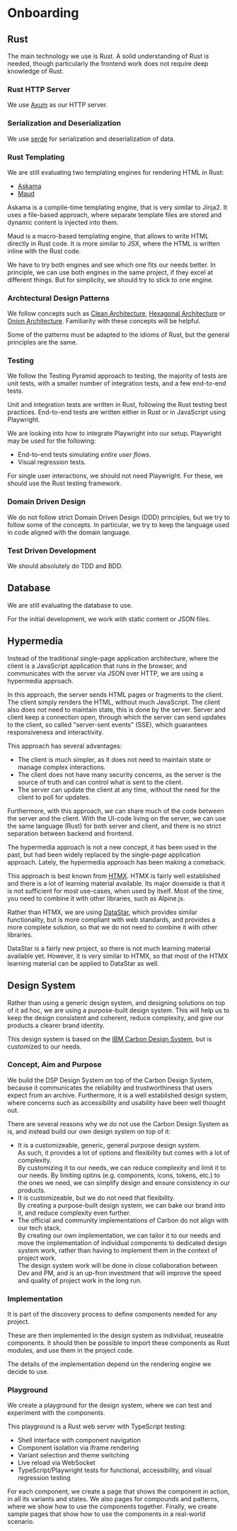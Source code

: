 # Onboarding

## Rust

The main technology we use is Rust.
A solid understanding of Rust is needed, 
though particularly the frontend work does not require deep knowledge of Rust.

### Rust HTTP Server

We use [Axum](https://docs.rs/axum/latest/axum/) as our HTTP server.

### Serialization and Deserialization

We use [serde](https://serde.rs/) for serialization and deserialization of data.

### Rust Templating

We are still evaluating two templating engines for rendering HTML in Rust:

- [Askama](https://askama.readthedocs.io/en/stable/)
- [Maud](https://maud.lambda.xyz/)

Askama is a compile-time templating engine, that is very similar to Jinja2.
It uses a file-based approach, where separate template files are stored and dynamic content is injected into them.

Maud is a macro-based templating engine, that allows to write HTML directly in Rust code.
It is more similar to JSX, where the HTML is written inline with the Rust code.

We have to try both engines and see which one fits our needs better.
In principle, we can use both engines in the same project,
if they excel at different things.
But for simplicity, we should try to stick to one engine.

### Archtectural Design Patterns

We follow concepts such as [Clean Architecture](https://en.wikipedia.org/wiki/Clean_architecture),
[Hexagonal Architecture](https://en.wikipedia.org/wiki/Hexagonal_architecture_(software))
or [Onion Architecture](https://en.wikipedia.org/wiki/Onion_architecture).
Familiarity with these concepts will be helpful.

Some of the patterns must be adapted to the idioms of Rust,
but the general principles are the same.

### Testing

We follow the Testing Pyramid approach to testing, 
the majority of tests are unit tests, with a smaller number of integration tests, and a few end-to-end tests.

Unit and integration tests are written in Rust, following the Rust testing best practices.
End-to-end tests are written either in Rust or in JavaScript using Playwright.

We are looking into how to integrate Playwright into our setup.
Playwright may be used for the following:

- End-to-end tests simulating *entire user flows*.
- Visual regression tests.

For single user interactions, we should not need Playwright.
For these, we should use the Rust testing framework.

### Domain Driven Design

We do not follow strict Domain Driven Design (DDD) principles,
but we try to follow some of the concepts.
In particular, we try to keep the language used in code aligned with the domain language.

### Test Driven Development

We should absolutely do TDD and BDD.

## Database

We are still evaluating the database to use.

For the initial development, we work with static content or JSON files.

## Hypermedia

Instead of the traditional single-page application architecture,
where the client is a JavaScript application that runs in the browser,
and communicates with the server via JSON over HTTP,
we are using a hypermedia approach.

In this approach, the server sends HTML pages or fragments to the client.
The client simply renders the HTML, without much JavaScript.
The client also does not need to maintain state,
this is done by the server.
Server and client keep a connection open,
through which the server can send updates to the client,
so called "server-sent events" (SSE),
which guarantees responsiveness and interactivity.

This approach has several advantages:

- The client is much simpler, as it does not need to maintain state or manage complex interactions.
- The client does not have many security concerns, as the server is the source of truth 
  and can control what is sent to the client.
- The server can update the client at any time, without the need for the client to poll for updates.

Furthermore, with this approach, we can share much of the code between the server and the client.
With the UI-code living on the server, we can use the same language (Rust) for both server and client,
and there is no strict separation between backend and frontend.

The hypermedia approach is not a new concept, it has been used in the past, 
but had been widely replaced by the single-page application approach.
Lately, the hypermedia approach has been making a comeback.

This approach is best known from [HTMX](https://htmx.org/).
HTMX is fairly well established and there is a lot of learning material available.
Its major downside is that it is not sufficient for most use-cases, when used by itself.
Most of the time, you need to combine it with other libraries, such as Alpine.js.

Rather than HTMX, we are using [DataStar](https://data-star.dev/),
which provides similar functionality,
but is more compliant with web standards,
and provides a more complete solution,
so that we do not need to combine it with other libraries.

DataStar is a fairly new project,
so there is not much learning material available yet.
However, it is very similar to HTMX,
so that most of the HTMX learning material can be applied to DataStar as well.

## Design System

Rather than using a generic design system,
and designing solutions on top of it ad hoc,
we are using a purpose-built design system.
This will help us to keep the design consistent and coherent,
reduce complexity, and give our products a clearer brand identity.

This design system is based on the [IBM Carbon Design System](https://carbondesignsystem.com/),
but is customized to our needs.

### Concept, Aim and Purpose

We build the DSP Design System on top of the Carbon Design System,
because it communicates the reliability and trustworthiness that users expect from an archive.
Furthermore, it is a well established design system,
where concerns such as accessibility and usability have been well thought out.

There are several reasons why we do not use the Carbon Design System as is,
and instead build our own design system on top of it:

- It is a customizeable, generic, general purpose design system.  
  As such, it provides a lot of options and flexibility but comes with a lot of complexity.  
  By customizing it to our needs, we can reduce complexity and limit it to our needs. 
  By limiting optins (e.g. components, icons, tokens, etc.) to the ones we need,
  we can simplify design and ensure consistency in our products.
- It is customizeable, but we do not need that flexibility.  
  By creating a purpose-built design system, we can bake our brand into it, and reduce complexity even further.
- The official and community implementations of Carbon do not align with our tech stack.  
  By creating our own implementation, we can tailor it to our needs
  and move the implementation of individual components to dedicated design system work,
  rather than having to implement them in the context of project work.  
  The design system work will be done in close collaboration between Dev and PM,
  and is an up-fron investment that will improve the speed and quality of project work in the long run.
  

### Implementation

It is part of the discovery process to define components needed for any project.

These are then implemented in the design system as individual, reuseable components. 
It should then be possible to import these components as Rust modules,
and use them in the project code.

The details of the implementation depend on the rendering engine we decide to use.

### Playground

We create a playground for the design system,
where we can test and experiment with the components.

This playground is a Rust web server with TypeScript testing:
- Shell interface with component navigation
- Component isolation via iframe rendering
- Variant selection and theme switching
- Live reload via WebSocket
- TypeScript/Playwright tests for functional, accessibility, and visual regression testing

For each component, we create a page that shows the component in action,
in all its variants and states.
We also pages for compounds and patterns,
where we show how to use the components together.
Finally, we create sample pages that show how to use the components in a real-world scenario.
